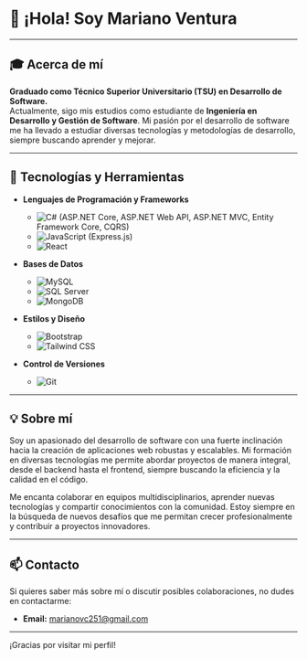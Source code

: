 # 👋 ¡Hola! Soy Mariano Ventura

---

## 🎓 Acerca de mí

**Graduado como Técnico Superior Universitario (TSU) en Desarrollo de Software.**  
Actualmente, sigo mis estudios como estudiante de **Ingeniería en Desarrollo y Gestión de Software**. Mi pasión por el desarrollo de software me ha llevado a estudiar diversas tecnologías y metodologías de desarrollo, siempre buscando aprender y mejorar.

---

## 🚀 Tecnologías y Herramientas

- **Lenguajes de Programación y Frameworks**
  - ![C#](https://img.shields.io/badge/C%23-239120?style=for-the-badge&logo=c-sharp&logoColor=white) (ASP.NET Core, ASP.NET Web API, ASP.NET MVC, Entity Framework Core, CQRS)
  - ![JavaScript](https://img.shields.io/badge/JavaScript-323330?style=for-the-badge&logo=javascript&logoColor=F7DF1E) (Express.js)
  - ![React](https://img.shields.io/badge/React-20232A?style=for-the-badge&logo=react&logoColor=61DAFB)

- **Bases de Datos**
  - ![MySQL](https://img.shields.io/badge/MySQL-00000F?style=for-the-badge&logo=mysql&logoColor=white)
  - ![SQL Server](https://img.shields.io/badge/SQL%20Server-CC2927?style=for-the-badge&logo=microsoft-sql-server&logoColor=white)
  - ![MongoDB](https://img.shields.io/badge/MongoDB-4EA94B?style=for-the-badge&logo=mongodb&logoColor=white)

- **Estilos y Diseño**
  - ![Bootstrap](https://img.shields.io/badge/Bootstrap-563D7C?style=for-the-badge&logo=bootstrap&logoColor=white)
  - ![Tailwind CSS](https://img.shields.io/badge/Tailwind_CSS-38B2AC?style=for-the-badge&logo=tailwind-css&logoColor=white)

- **Control de Versiones**
  - ![Git](https://img.shields.io/badge/Git-F05032?style=for-the-badge&logo=git&logoColor=white)

---

## 💡 Sobre mí

Soy un apasionado del desarrollo de software con una fuerte inclinación hacia la creación de aplicaciones web robustas y escalables. Mi formación en diversas tecnologías me permite abordar proyectos de manera integral, desde el backend hasta el frontend, siempre buscando la eficiencia y la calidad en el código.

Me encanta colaborar en equipos multidisciplinarios, aprender nuevas tecnologías y compartir conocimientos con la comunidad. Estoy siempre en la búsqueda de nuevos desafíos que me permitan crecer profesionalmente y contribuir a proyectos innovadores.

---

## 📫 Contacto

Si quieres saber más sobre mí o discutir posibles colaboraciones, no dudes en contactarme:

- **Email:** marianovc251@gmail.com

---

¡Gracias por visitar mi perfil!
